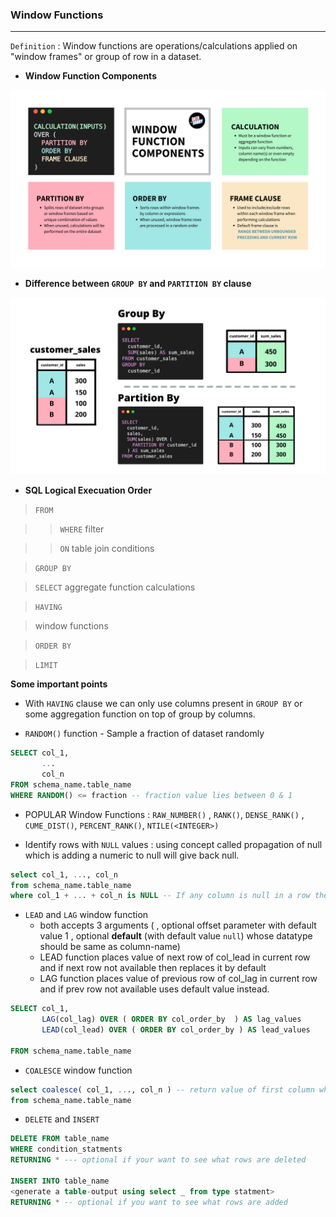 ### Window Functions
---

`Definition` : Window functions are operations/calculations applied on "window frames" or group of row in a dataset. 

- **Window Function Components** 

![Window Function Componenents](../images/window_function.png)

- **Difference between `GROUP BY` and `PARTITION BY` clause** 

![group by vs partition by](../images/group_by_vs_partition_by.png)


- **SQL Logical Execuation Order** 

>`FROM` 

>>`WHERE` filter 

>> `ON` table join conditions 

>`GROUP BY`

>`SELECT`  aggregate function calculations

> `HAVING`

> window functions 

> `ORDER BY`

>`LIMIT`


__Some important points__

-  With `HAVING` clause we can only use columns present in `GROUP BY` or some aggregation function on top of group by columns. 

- `RANDOM()` function - Sample a fraction of dataset randomly 

```sql
SELECT col_1, 
       ... 
       col_n 
FROM schema_name.table_name 
WHERE RANDOM() <= fraction -- fraction value lies between 0 & 1 
```

- POPULAR Window Functions : `RAW_NUMBER()` , `RANK()`, `DENSE_RANK()` , `CUME_DIST()`, `PERCENT_RANK()`, `NTILE(<INTEGER>)`

- Identify rows with `NULL` values : using concept called propagation of null which is adding a numeric to null will give back null. 

```sql
select col_1, ..., col_n 
from schema_name.table_name 
where col_1 + ... + col_n is NULL -- If any column is null in a row then return that row. 
```

- `LEAD` and `LAG` window function 
  - both accepts 3 arguments ( <column-name>, optional offset parameter with default value 1 , optional **default** (with default value `null`) whose datatype should be same as column-name)
  - LEAD function places value of next row of col_lead in current row and if next row not available then replaces it by default 
  - LAG function places value of previous row of col_lag in current row and if prev row not available uses default value instead. 

```sql
SELECT col_1, 
       LAG(col_lag) OVER ( ORDER BY col_order_by  ) AS lag_values 
       LEAD(col_lead) OVER ( ORDER BY col_order_by ) AS lead_values 

FROM schema_name.table_name 
```

- `COALESCE` window function 

```sql
select coalesce( col_1, ..., col_n ) -- return value of first column while searching from left to right s.t. it is not null.  
from schema_name.table_name 
```

- `DELETE` and `INSERT` 

```sql
DELETE FROM table_name 
WHERE condition_statments
RETURNING * --- optional if your want to see what rows are deleted 

INSERT INTO table_name 
<generate a table-output using select _ from type statment>
RETURNING * -- optional if you want to see what rows are added 
```


